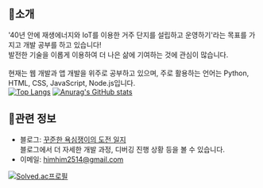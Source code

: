 ## 📌소개
'40년 안에 재생에너지와 IoT를 이용한 거주 단지를 설립하고 운영하기'라는 목표를 가지고 개발 공부를 하고 있습니다!  
발전한 기술을 이롭게 이용하여 더 나은 삶에 기여하는 것에 관심이 많습니다.  
<br>
현재는 웹 개발과 앱 개발을 위주로 공부하고 있으며, 주로 활용하는 언어는 Python, HTML, CSS, JavaScript, Node.js입니다.  
[![Top Langs](https://github-readme-stats.vercel.app/api/top-langs/?username=soaringwave&layout=compact)](https://github.com/깃허브아이디/github-readme-stats)
[![Anurag's GitHub stats](https://github-readme-stats-sigma-five.vercel.app/api?username=soaringwave)](https://github.com/anuraghazra/github-readme-stats)
<br>
## 📎관련 정보
* 블로그: [꾸준한 욕심쟁이의 도전 일지](https://soaringwave.tistory.com/)  
블로그에서 더 자세한 개발 과정, 디버깅 진행 상황 등을 볼 수 있습니다. 
* 이메일: himhim2514@gmail.com


<!--
**soaringwave/soaringwave** is a ✨ _special_ ✨ repository because its `README.md` (this file) appears on your GitHub profile.

Here are some ideas to get you started:

- 🔭 I’m currently working on ...
- 🌱 I’m currently learning ...
- 👯 I’m looking to collaborate on ...
- 🤔 I’m looking for help with ...
- 💬 Ask me about ...
- 📫 How to reach me: ...
- 😄 Pronouns: ...
- ⚡ Fun fact: ...
-->





[![Solved.ac프로필](http://mazassumnida.wtf/api/generate_badge?boj=himhim51)](https://solved.ac/himhim51)
